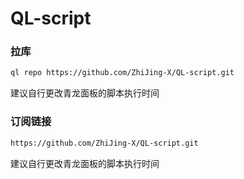# QL-script
### 拉库

```bash
ql repo https://github.com/ZhiJing-X/QL-script.git
```

建议自行更改青龙面板的脚本执行时间

### 订阅链接

```bash
https://github.com/ZhiJing-X/QL-script.git
```

建议自行更改青龙面板的脚本执行时间
